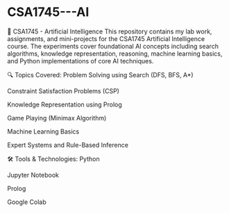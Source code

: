 # CSA1745---AI
📘 CSA1745 - Artificial Intelligence
This repository contains my lab work, assignments, and mini-projects for the CSA1745 Artificial Intelligence course. The experiments cover foundational AI concepts including search algorithms, knowledge representation, reasoning, machine learning basics, and Python implementations of core AI techniques.

🔍 Topics Covered:
Problem Solving using Search (DFS, BFS, A*)

Constraint Satisfaction Problems (CSP)

Knowledge Representation using Prolog

Game Playing (Minimax Algorithm)

Machine Learning Basics

Expert Systems and Rule-Based Inference

🛠️ Tools & Technologies:
Python

Jupyter Notebook

Prolog

Google Colab
